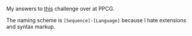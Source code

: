 My answers to [this](https://codegolf.stackexchange.com/questions/133754/one-oeis-after-another?answertab=active#tab-top) challenge over at PPCG.

The naming scheme is `[Sequence]-[Language]` because I hate extensions and syntax markup.
